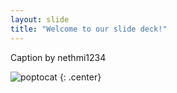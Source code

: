 ```yaml
---
layout: slide
title: "Welcome to our slide deck!"
---
```


Caption by nethmi1234

![poptocat](https://octodex.github.com/images/poptocat.png)
{: .center}
